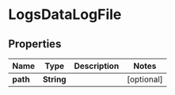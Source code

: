 

# LogsDataLogFile


## Properties

| Name | Type | Description | Notes |
|------------ | ------------- | ------------- | -------------|
|**path** | **String** |  |  [optional] |



